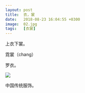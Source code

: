 ```yaml
---
layout: post
title:  衣，裳
date:   2018-08-23 16:04:55 +0300
image:  02.jpg
tags:   [衣裳]
---
```

上衣下裳。

霓裳（chang）

罗衣。

![]({{site.baseurl}}/img/04.jpg)

中国传统服饰。
